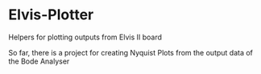 # Elvis-Plotter
Helpers for plotting outputs from Elvis II board

So far, there is a project for creating Nyquist Plots from the output data of the Bode Analyser
